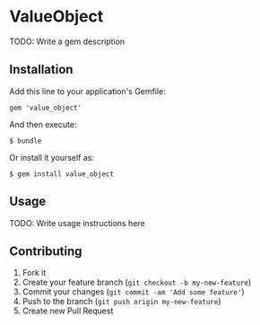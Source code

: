 # ValueObject

TODO: Write a gem description

## Installation

Add this line to your application's Gemfile:

    gem 'value_object'

And then execute:

    $ bundle

Or install it yourself as:

    $ gem install value_object

## Usage

TODO: Write usage instructions here

## Contributing

1. Fork it
2. Create your feature branch (`git checkout -b my-new-feature`)
3. Commit your changes (`git commit -am 'Add some feature'`)
4. Push to the branch (`git push origin my-new-feature`)
5. Create new Pull Request
